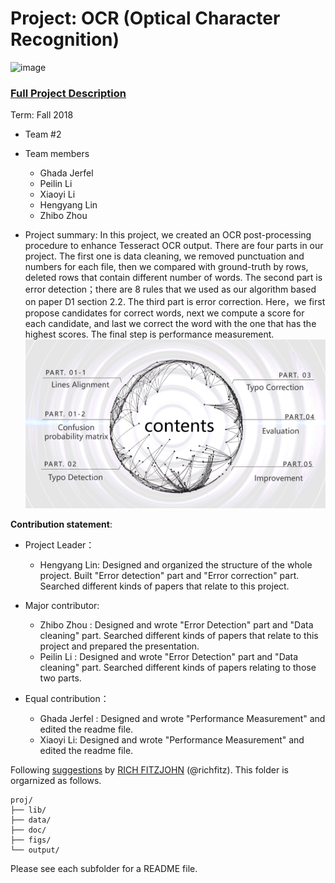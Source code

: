 # Project: OCR (Optical Character Recognition) 

![image](figs/intro.png)

### [Full Project Description](doc/project4_desc.md)

Term: Fall 2018

+ Team #2
+ Team members
	+ Ghada Jerfel 
	+ Peilin Li
	+ Xiaoyi Li
	+ Hengyang Lin
	+ Zhibo Zhou

+ Project summary: In this project, we created an OCR post-processing procedure to enhance Tesseract OCR output. There are four parts in our project. The first one is data cleaning, we removed punctuation and numbers for each file, then we compared with ground-truth by rows, deleted rows that contain different number of words. The second part is error detection；there are 8 rules that we used as our algorithm based on paper D1 section 2.2. The third part is error correction. Here，we first propose candidates for correct words, next we compute a score for each candidate, and last we correct the word with the one that has the highest scores. The final step is performance measurement.
![screenshot](figs/project4.png)
	
**Contribution statement**: 
+ Project Leader：
  + Hengyang Lin: Designed and organized the structure of the whole project. Built "Error detection" part and "Error correction" part. Searched different kinds of papers that relate to this project.
  
+ Major contributor:
  + Zhibo Zhou : Designed and wrote "Error Detection" part and "Data cleaning" part. Searched different kinds of papers that       relate to this project and prepared the presentation.
  + Peilin Li : Designed and wrote "Error Detection" part and "Data cleaning" part. Searched different kinds of papers relating to those two parts. 
  
+ Equal contribution：
  + Ghada Jerfel : Designed and wrote "Performance Measurement" and edited the readme file.
  + Xiaoyi Li: Designed and wrote "Performance Measurement" and edited the readme file.
  


Following [suggestions](http://nicercode.github.io/blog/2013-04-05-projects/) by [RICH FITZJOHN](http://nicercode.github.io/about/#Team) (@richfitz). This folder is orgarnized as follows.

```
proj/
├── lib/
├── data/
├── doc/
├── figs/
└── output/
```

Please see each subfolder for a README file.
